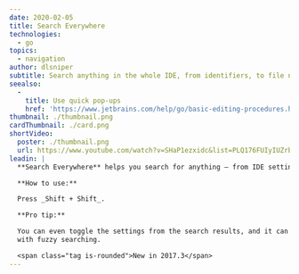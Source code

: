 ```yaml
---
date: 2020-02-05
title: Search Everywhere
technologies:
  - go
topics:
  - navigation
author: dlsniper
subtitle: Search anything in the whole IDE, from identifiers, to file names, to settings
seealso:
  - 
    title: Use quick pop-ups
    href: 'https://www.jetbrains.com/help/go/basic-editing-procedures.html#quick_popups'
thumbnail: ./thumbnail.png
cardThumbnail: ./card.png
shortVideo:
  poster: ./thumbnail.png
  url: https://www.youtube.com/watch?v=SHaP1ezxidc&list=PLQ176FUIyIUZrbrlz4AY1V8VzBJKZyVlW&index=106
leadin: |
  **Search Everywhere** helps you search for anything – from IDE settings to parts of your code.

  **How to use:**

  Press _Shift + Shift_.

  **Pro tip:**

  You can even toggle the settings from the search results, and it can be used
  with fuzzy searching.

  <span class="tag is-rounded">New in 2017.3</span>
---
```


